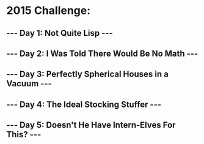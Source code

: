 # 2015 Challenge:

## --- Day 1: Not Quite Lisp ---

## --- Day 2: I Was Told There Would Be No Math ---

## --- Day 3: Perfectly Spherical Houses in a Vacuum ---

## --- Day 4: The Ideal Stocking Stuffer ---

## --- Day 5: Doesn't He Have Intern-Elves For This? ---
